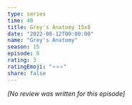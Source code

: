 ```yaml
---
type: series
time: 40
title: Grey's Anatomy 15x8
date: "2022-08-12T00:00:00"
name: "Grey's Anatomy"
season: 15
episode: 8
rating: 3
ratingEmoji: "⭐️⭐️⭐️"
share: false
---
```


*[No review was written for this episode]*